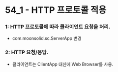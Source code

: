 # 54_1 - HTTP 프로토콜 적용



### 1: HTTP 프로토콜에 따라 클라이언트 요청을 처리.

- com.moonsolid.sc.ServerApp 변경

### 2: HTTP 요청/응답.

- 클라이언트는 ClientApp 대신에 Web Browser를 사용.